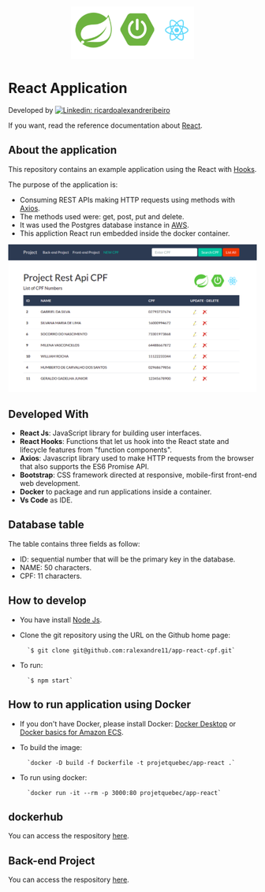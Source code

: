 <p align="center">
  <img src="src/imgs/logo.png" alt="Logo" width="250">
</p>

# React Application

Developed by [![Linkedin: ricardoalexandreribeiro](https://img.shields.io/badge/-Ricardo%20Ribeiro-blue?style=flat-square&logo=Linkedin&logoColor=white&link=https://www.linkedin.com/in/ricardoalexandreribeiro/)](https://www.linkedin.com/in/ricardoalexandreribeiro/)

If you want, read the reference documentation about [React](https://reactjs.org/docs/getting-started.html).

## About the application

This repository contains an example application using the React with [Hooks](https://reactjs.org/docs/hooks-intro.html). 

The purpose of the application is:
* Consuming REST APIs making HTTP requests using methods with [Axios](https://github.com/axios/axios).
* The methods used were: get, post, put and delete.
* It was used the Postgres database instance in [AWS](https://aws.amazon.com/). 
* This appliction React run embedded inside the docker container.

<img src="src/imgs/main-page.png" alt="Logo" width="550">

## Developed With

* **React Js**: JavaScript library for building user interfaces.
* **React Hooks**: Functions that let us hook into the React state and lifecycle features from "function components".
* **Axios**: Javascript library used to make HTTP requests from the browser that also supports the ES6 Promise API.
* **Bootstrap**: CSS framework directed at responsive, mobile-first front-end web development.
* **Docker** to package and run applications inside a container.
* **Vs Code** as IDE.

## Database table

The table contains three fields as follow:
  * ID: sequential number that will be the primary key in the database.
  * NAME: 50 characters.
  * CPF: 11 characters.

## How to develop
* You have install [Node Js](https://nodejs.org/pt-br/download/).
* Clone the git repository using the URL on the Github home page:

		`$ git clone git@github.com:ralexandre11/app-react-cpf.git`

* To run:

		`$ npm start`

## How to run application using Docker
* If you don't have Docker, please install Docker:
[Docker Desktop](https://docs.docker.com/get-docker/) or [Docker basics for Amazon ECS](https://docs.aws.amazon.com/AmazonECS/latest/userguide/docker-basics.html).

* To build the image:

		`docker -D build -f Dockerfile -t projetquebec/app-react .`

* To run using docker:

		`docker run -it --rm -p 3000:80 projetquebec/app-react`


## dockerhub

You can access the respository [here](https://hub.docker.com/repository/docker/projetquebec/app-react).

## Back-end Project

You can access the respository [here](https://github.com/ralexandre11/restApiCpf).
